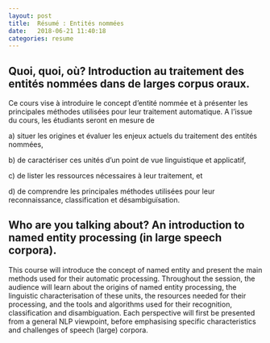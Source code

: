 ```yaml
---
layout: post
title:  Résumé : Entités nommées
date:   2018-06-21 11:40:18
categories: resume
---
```

## Quoi, quoi, où? Introduction au traitement des entités nommées dans de larges corpus oraux.


Ce cours vise à introduire le concept d’entité nommée et à présenter les principales méthodes utilisées pour leur traitement automatique. A l’issue du cours, les étudiants seront en mesure de 

a) situer les origines et évaluer les enjeux actuels du traitement des entités nommées, 

b) de caractériser ces unités d’un point de vue linguistique et applicatif, 

c) de lister les ressources nécessaires à leur traitement, et 

d) de comprendre les principales méthodes utilisées pour leur reconnaissance, classification et désambiguïsation.


## Who are you talking about? An introduction to named entity processing (in large speech corpora). 

This course will introduce the concept of named entity and present the main methods used for their automatic processing. Throughout the session, the audience will learn about the origins of named entity processing, the linguistic characterisation of these units, the resources needed for their processing, and the tools and algorithms used for their recognition, classification and disambiguation. Each perspective will first be presented from a general NLP viewpoint, before emphasising specific characteristics and challenges of speech (large) corpora.